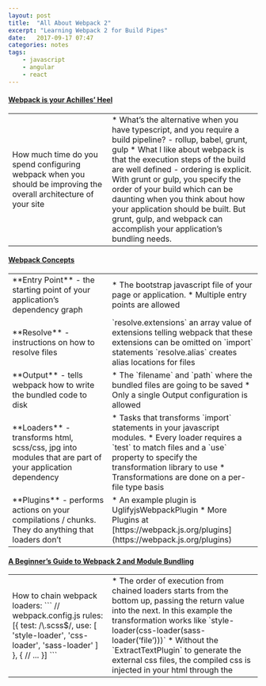 ```yaml
---
layout: post
title:  "All About Webpack 2"
excerpt: "Learning Webpack 2 for Build Pipes"
date:   2017-09-17 07:47
categories: notes
tags:
    - javascript
    - angular
    - react
---
```


<div class="qwik-layout">
<h4>
    <a href="https://medium.com/@jhabdas/webpack-is-your-achilles-heel-d3cd80821a4f">
        <b>Webpack is your Achilles’ Heel</b>
    </a>
</h4>
<table class="table">
   <tr>
<td width="40%" markdown="1">
How much time do you spend configuring webpack when you should be improving the overall architecture of your site
</td>
<td width="" markdown="1">
* What’s the alternative when you have typescript, and you require a build pipeline? - rollup, babel, grunt, gulp
* What I like about webpack is that the execution steps of the build are well defined - ordering is explicit.  With grunt or gulp, you specify the order of your build which can be daunting when you think about how your application should be built.  But grunt, gulp, and webpack can accomplish your application’s bundling needs.
</td>
   </tr>
</table>

<h4>
   <a href="https://webpack.js.org/concepts/" target="_blank">
       <b>Webpack Concepts</b>
   </a>
</h4>
<table class="table">
   <tr>
<td width="40%" markdown="1">
**Entry Point** - the starting point of your application’s dependency graph
</td>
<td width="" markdown="1">
* The bootstrap javascript file of your page or application.  
* Multiple entry points are allowed
</td>
   </tr>
   <tr>
<td width="" markdown="1">
**Resolve** - instructions on how to resolve files
</td>
<td width="" markdown="1">
`resolve.extensions` an array value of extensions telling webpack that these extensions can be omitted on `import` statements  
`resolve.alias` creates alias locations for files
</td>
   </tr>
   <tr>
<td width="" markdown="1">
**Output** - tells webpack how to write the bundled code to disk
</td>
<td width="" markdown="1">
* The `filename` and `path` where the bundled files are going to be saved
* Only a single Output configuration is allowed
</td>
   </tr>
   <tr>
<td width="" markdown="1">
**Loaders** - transforms html, scss/css, jpg into modules that are part of your application dependency
</td>
<td width="" markdown="1">
* Tasks that transforms `import` statements in your javascript modules.  
* Every loader requires a `test` to match files and a `use` property to specify the transformation library to use
* Transformations are done on a per-file type basis
</td>
   </tr>
   <tr>
<td width="" markdown="1">
**Plugins** - performs actions on your compilations / chunks.  They do anything that loaders don’t
</td>
<td width="" markdown="1">
* An example plugin is UglifyjsWebpackPlugin 
* More Plugins at [https://webpack.js.org/plugins](https://webpack.js.org/plugins)
</td>
   </tr>
</table>


<h4>
   <a href="https://www.sitepoint.com/beginners-guide-to-webpack-2-and-module-bundling/" target="_blank">
       <b>A Beginner’s Guide to Webpack 2 and Module Bundling</b>
   </a>
</h4>
<table class="table">
    <tr>
<td width="40%" markdown="1">
How to chain webpack loaders:
```
// webpack.config.js
rules: [{
  test: /\.scss$/,
  use: [
    'style-loader',
    'css-loader',
    'sass-loader'
  ]
}, {
  // ...
}]
```
</td>
<td width="" markdown="1">
* The order of execution from chained loaders starts from the bottom up, passing the return value into the next.  In this example the transformation works like `style-loader(css-loader(sass-loader(‘file’)))`
* Without the `ExtractTextPlugin` to generate the external css files, the compiled css is injected in your html through the <style /> tag
* `css-loader` has an option to ignore `url` declarations in your css file if you have external assets
</td>
    </tr>
    <tr>
<td width="" markdown="1">
**Why import css in webpack?** 
* Helps packaging easier
* Removing modules, mean deleting its styles
* Lessens the HTTP Request
* Limits css overlaps - although I think there should be scoping rules for this
</td>
<td width="" markdown="1">
* Import statements for css looks like `import ‘folder/filename.scss`
* On compilation, the css rules are injected in the javascript file instead of a css file
</td>
    </tr>
    <tr>
<td width="" markdown="1">
Running `webpack -p` for production mode includes the UglifyJsPlugin for minification
</td>
<td width="" markdown="1" class="minimal">
Webpack included plugins from https://webpack.js.org/plugins/. These are libraries that do not require npm installation:
* AggressiveSplittingPlugin
* BannerPlugin
* CommonsChunkPlugin
* ComponentWebpackPlugin
* ContextReplacementPlugin
* DefinePlugin
* DllPlugin
* EnvironmentPlugin
* HotModuleReplacementPlugin
* IgnorePlugin
* LimitChunkCountPlugin
* LoaderOptionsPlugin
* MinChunkSizePlugin
* NamedModulesPlugin
* NoEmitOnErrorsPlugin
* NormalModuleReplacementPlugin
* ProvidePlugin
* SourceMapDevToolPlugin
* UglifyjsWebpackPlugin
</td>
    </tr>
    <tr>
<td width="" markdown="1">
**Code splitting** - say you have a public facing and a section that requires authentication… this setup usually comprises of shared javascript libraries and application specific ones.  These are useful plugins in this scenario:
* commons-chunk-plugin for shared libraries
* extract-text-webpack-plugin for splitting your css file
</td>
<td width="" markdown="1">
The webpack configuration for such a case requires you to have 2 `entry` points.  The key names you set can then be used dynamically via `[name]` throughout the rest of your configuration.
```
  entry: {
    app: './app.js',
    admin: './admin.js'
  },
  output: {
    path: path.resolve(__dirname, 'dist'),
    filename: '[name].bundle.js'
  }
```
</td>
    </tr>
    <tr>
<td width="" markdown="1">
**Hot Module Replacement (HMR)** - modifies modules while an application is running without the need for a full reload
* LiveReload replacement.  When used in conjunction with webpack-dev-server, you can check the `module.hot` mode to try and update with HMR before reloading the whole page
</td>
<td></td>
    </tr>
</table>



<h4>
   <a href="https://www.lynda.com/JavaScript-tutorials/Webpack-Deep-Dive/604264-2.html" target="_blank">
       <b>Webpack Deep Dive</b>
   </a>
</h4>
<table class="table">
    <tr>
<td width="40%" markdown="1">
Pass arguments to your npm run scripts through a double dash (--) as in `npm run build:dev -s -- --watch`
</td>
<td width="" markdown="1" class="minimal">
Useful npm libraries:
* husky - for git hooks. What it does used to be done using the combination of ghooks and opt-cli
* npm-run-all for running multiple npm run scripts sequentially or parallel
* rimraf - for cross platform deletes
* clean-webpack-plugin as an alternative for rimraf
* webpack-validator for webpack versions older than 2 for configuration validation
* offline-plugin specifically for webpack projects
</td>
    </tr>
    <tr>
<td width="" markdown="1">
Webpack Configuration Information
</td>
<td width="" markdown="1">
* output.publicPath -  tells webpack-dev-server where the compiled files are located for auto-refresh
* `output.pathinfo` for debugging when using imports or require statements. It adds comments to dynamically loaded modules indicating the file it ran.
</td>
    </tr>
    <tr>
<td width="" markdown="1">
`devTool: ‘eval’` for inline sourcemap
`devToool: ‘source-map’` for external
</td>
<td width="" markdown="1">
Inline sourcemaps in production is not good practice because of the added weight to your file.
</td>
    </tr>
    <tr>
<td width="" markdown="1">
Arbitrary npm scripts can have `pre` and `post` hooks when ran.  This means that `npm run something` will automatically have a `presomething` and `postsomething` hooks you can use
</td>
<td width="" markdown="1">
* If you need to delete your `dist` folder when running webpack, you can use the `rimraf` npm package to delete it and use it along the npm `pre[command]` and `post[command]` hooks. This ensures that you always get the latest compiled webpack bundle.
* `rimraf` takes care of OS differences when deleting folders
</td>
    </tr>
    <tr>
<td width="" markdown="1">
Hot Module Replacement - A development feature helpful in form filling scenario where you can avoid updating your modules without refreshing the page which can cause you to lose everything you’ve filled out
</td>
<td width="" markdown="1">
* You can check if this feature is enabled in your module by checking for the boolean `module.hot`.  From there you can call any JS expression you want.
* It’s available when you use `webpack-dev-server` and can be passed as a cli argument or in the `webpack.config.js`
</td>
    </tr>
    <tr>
<td width="" markdown="1">
Tree Shaking - deletes dead code by pulling out only the pieces you need
</td>
<td width="" markdown="1">
You have to use es6 imports/exports for tree shaking to work
</td>
    </tr>
</table>


<h4>
   <a href="https://laracasts.com/series/webpack-for-everyone" target="_blank">
       <b>Webpack for Everyone</b>
   </a>
</h4>
<table class="table">
    <tr>
<td width="40%" markdown="1">
**Multi entry configuration**
```
entry: {
  app: ‘app.js’,
  styles: ‘./styles.css’
}
```
</td>
<td width="" markdown="1">
This type of configuration is the equivalent of `require (‘./styles.css’)` if used together with ExtractTextPlugin
</td>
    </tr>
    <tr>
<td width="" markdown="1">
Other useful loaders:
* raw-loader
* url-loader
* file-loader
</td>
<td width="" markdown="1">
In a css build scenario
* raw-loader copies files as is for legacy projects
* file-loader moves files and renames it unless configured not to do so
* url-loader is like file loader but it can return a DataURL
</td>
    </tr>
    <tr>
<td width="" markdown="1">
Hash vs chunkhash - hash is global, chunkhash is file specific
</td>
<td width="" markdown="1">
* Hash and chunkhash are used in the `output` section for cache busting.  It generates a hash key every build.
* Say you have multiple keys in your configuration `entry`, using `[name].[hash]` will make every output file share the same hash value.  With `[name].[chunkhash]`, every output file will have a unique hash value.
</td>
    </tr>
    <tr>
<td width="" markdown="1">
Pass a function in `plugins` for a custom plugin
https://laracasts.com/series/webpack-for-everyone/episodes/12?autoplay=true 
</td>
<td width="" markdown="1">
Do this in your webpack configuration file like so:
{% highlight js %}
  const config = {
    entry: ...,
    output: {...},
    module: {...},
    plugins: [
      ...,
      function(){
        this.plugin('done', stats => {
          // your code here
          JSON.stringify(stats.toJSON());
        })
      }
    ]
  };
{% endhighlight %}

One useful technique when hooking your own plugin is to write a JSON file that can be read by your application
</td>
    </tr>
</table>



<h4>
   <a href="https://angular.io/guide/webpack" target="_blank">
       <b>Webpack an Introduction</b>
   </a>
</h4>
<table class="table">
    <tr>
<td width="40%" markdown="1">
It’s good practice to separate vendor libraries from your application libraries.  These can then be webpack compiled into their own files that can be shared across pages. 
</td>
<td width="" markdown="1">
* The typical file setup with Angular and Typescript is you have a `vendor.ts` file separate from your main application file configured in webpack to be compiled independently.
* Polyfills should be treated the same way as vendor libraries.  By separating them, you can easily remove a polyfill when browser support becomes available.
</td>
    </tr>
    <tr>
<td width="" markdown="1">
Webpack configuration files are stored in environment specific files, e.g. `webpack.prod.js` and `webpack.common.js`.  These files are merged using the npm package `webpack-merge`
</td>
<td></td>
    </tr>
</table>



<h4>
   <a href="https://medium.com/webpack/unambiguous-webpack-config-with-typescript-8519def2cac7" target="_blank">
       <b>Unambiguous Webpack config with Typescript</b>
   </a>
</h4>
<table class="table">
    <tr>
<td width="40%" markdown="1">
Webpack’s complexity comes from its flexibility to handle almost anything you require on your web application
</td>
<td width="" markdown="1" class="minimal">
Take advantage of Typescript types in your IDE’s to make setting configuration easier through auto-completion.  To do this:
* Add `ts-node` as a `devDependency`
* Replace the config’s extension from `.js` to `.ts`
* Run `webpack --config webpack.config.ts`
</td>
    </tr>
</table>



<h4>
   <a href="https://www.smashingmagazine.com/2017/02/a-detailed-introduction-to-webpack/" target="_blank">
       <b>Webpack (v1) – A Detailed Introduction</b>
   </a>
</h4>
<table class="table">
    <tr>
<td width="40%" markdown="1">
Webpack and module loaders in general solve the problem of bringing in code dependencies without all the manual maintenance
</td>
<td width="" markdown="1">
* Webpack is in the same family of module bundler with RequireJS and browserify, albeit with more features.  
* Webpack’s plugin system makes it more attractive because you do not have to deal with additional build tools
</td>
    </tr>
    <tr>
<td width="" markdown="1">
* `npm install del-cli -D` to allow you to create an npm run script that deletes your bundled files’ folder
</td>
<td width="" markdown="1">
* It’s important to have an npm library that’ll “clean” your output folder every compile.  `rimraf` is an alternative to `del-cli`
</td>
    </tr>
</table>

</div>


<aside>
  <h4>References:</h4>
  <ul>
    <li>
      <a href="https://medium.com/webpack/unambiguous-webpack-config-with-typescript-8519def2cac7" target="_blank">
        https://medium.com/webpack/unambiguous-webpack-config-with-typescript-8519def2cac7
      </a>
    </li>
    <li>
      <a href="https://www.sitepoint.com/beginners-guide-to-webpack-2-and-module-bundling/" target="_blank">
        https://www.sitepoint.com/beginners-guide-to-webpack-2-and-module-bundling/
      </a>
    </li>
    <li>
      <a href="https://www.smashingmagazine.com/2017/02/a-detailed-introduction-to-webpack/" target="_blank">
        https://www.smashingmagazine.com/2017/02/a-detailed-introduction-to-webpack/
      </a>
    </li>
    <li>
      <a href="https://www.lynda.com/JavaScript-tutorials/Webpack-Deep-Dive/604264-2.html " target="_blank">
        https://www.lynda.com/JavaScript-tutorials/Webpack-Deep-Dive/604264-2.html 
      </a>
    </li>
    <li>
      <a href="https://angular.io/guide/webpack" target="_blank">
        https://angular.io/guide/webpack
      </a>
    </li>
    <li>
      <a href="https://laracasts.com/series/webpack-for-everyone" target="_blank">
        https://laracasts.com/series/webpack-for-everyone
      </a>
    </li>
  </ul>
</aside>
